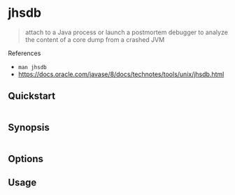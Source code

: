 # jhsdb

> attach to a Java process or launch a postmortem debugger to analyze the content of a core dump from a crashed JVM

References

- `man jhsdb`
- https://docs.oracle.com/javase/8/docs/technotes/tools/unix/jhsdb.html

## Quickstart

```bash
```

## Synopsis

```bash
```

## Options

## Usage

```bash
```
